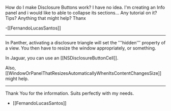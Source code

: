 How do I make Disclosure Buttons work? I have no idea. I'm creating an Info panel and i would like to able to collapse its sections... Any tutorial on it? Tips? Anything that might help? Thanx

-[[FernandoLucasSantos]]

----

In Panther, activating a disclosure triangle will set the '''hidden''' property of a view. You then have to resize the window appropriately, or something.

In Jaguar, you can use an [[NSDisclosureButtonCell]].

Also, [[WindowOrPanelThatResizesAutomaticallyWhenItsContentChangesSize]] might help.

----

Thank You for the information. Suits perfectly with my needs.
- [[FernandoLucasSantos]]